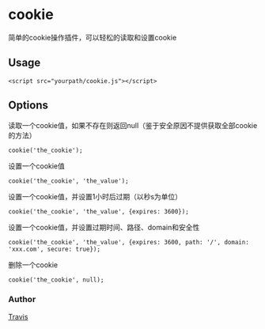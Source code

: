# cookie

简单的cookie操作插件，可以轻松的读取和设置cookie

## Usage
    
    <script src="yourpath/cookie.js"></script>
    
## Options
    
读取一个cookie值，如果不存在则返回null（鉴于安全原因不提供获取全部cookie的方法）

    cookie('the_cookie');
    
设置一个cookie值

    cookie('the_cookie', 'the_value');
    
设置一个cookie值，并设置1小时后过期（以秒s为单位）
    
    cookie('the_cookie', 'the_value', {expires: 3600});
    
设置一个cookie值，并设置过期时间、路径、domain和安全性
    
    cookie('the_cookie', 'the_value', {expires: 3600, path: '/', domain: 'xxx.com', secure: true});

删除一个cookie
    
    cookie('the_cookie', null);

### Author

[Travis](http://travisup.com/)
